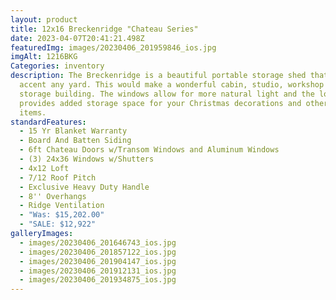 ```yaml
---
layout: product
title: 12x16 Breckenridge "Chateau Series"
date: 2023-04-07T20:41:21.498Z
featuredImg: images/20230406_201959846_ios.jpg
imgAlt: 1216BKG
Categories: inventory
description: The Breckenridge is a beautiful portable storage shed that would
  accent any yard. This would make a wonderful cabin, studio, workshop or
  storage building. The windows allow for more natural light and the loft
  provides added storage space for your Christmas decorations and other seasonal
  items.
standardFeatures:
  - 15 Yr Blanket Warranty
  - Board And Batten Siding
  - 6ft Chateau Doors w/Transom Windows and Aluminum Windows
  - (3) 24x36 Windows w/Shutters
  - 4x12 Loft
  - 7/12 Roof Pitch
  - Exclusive Heavy Duty Handle
  - 8'' Overhangs
  - Ridge Ventilation
  - "Was: $15,202.00"
  - "SALE: $12,922"
galleryImages:
  - images/20230406_201646743_ios.jpg
  - images/20230406_201857122_ios.jpg
  - images/20230406_201904147_ios.jpg
  - images/20230406_201912131_ios.jpg
  - images/20230406_201934875_ios.jpg
---
```

